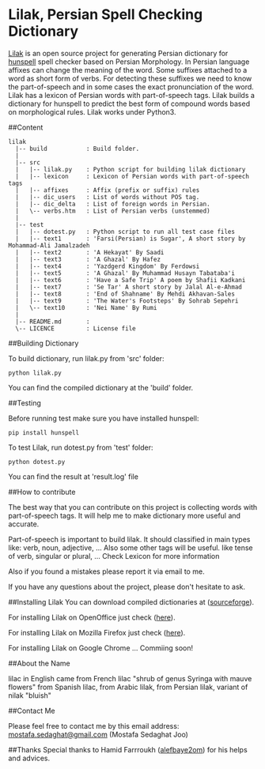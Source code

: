 # Lilak, Persian Spell Checking Dictionary

[Lilak](https://github.com/m-o-s-t-a-f-a/lilak) is an open source project for generating Persian dictionary for [hunspell](https://github.com/hunspell/hunspell) spell checker based on Persian Morphology. 
In Persian language affixes can change the meaning of the word. Some suffixes attached to a word as short form of verbs. For detecting these suffixes we need to know the part-of-speech and in some cases the exact pronunciation of the word.
Lilak has a lexicon of Persian words with part-of-speech tags. Lilak builds a dictionary for hunspell to predict the best form of compound words based on morphological rules.
Lilak works under Python3.

##Content 
```
lilak
  |-- build           : Build folder. 
  |
  |-- src
  |   |-- lilak.py    : Python script for building lilak dictionary
  |   |-- lexicon     : Lexicon of Persian words with part-of-speech tags
  |   |-- affixes     : Affix (prefix or suffix) rules
  |   |-- dic_users   : List of words without POS tag.
  |   |-- dic_delta   : List of foreign words in Persian.
  |   \-- verbs.htm   : List of Persian verbs (unstemmed)
  |
  |-- test
  |   |-- dotest.py   : Python script to run all test case files 
  |   |-- text1       : 'Farsi(Persian) is Sugar', A short story by Mohammad-Ali Jamalzadeh
  |   |-- text2       : 'A Hekayat' By Saadi 
  |   |-- text3       : 'A Ghazal' By Hafez 
  |   |-- text4       : 'Yazdgerd Kingdom' By Ferdowsi
  |   |-- text5       : 'A Ghazal' By Muhammad Husayn Tabataba'i 
  |   |-- text6       : 'Have a Safe Trip' A poem by Shafii Kadkani
  |   |-- text7       : 'Se Tar' A short story by Jalal Al-e-Ahmad
  |   |-- text8       : 'End of Shahname' By Mehdi Akhavan-Sales
  |   |-- text9       : 'The Water's Footsteps' By Sohrab Sepehri
  |   \-- text10      : 'Nei Name' By Rumi
  |
  |-- README.md       : 
  \-- LICENCE         : License file
```

##Building Dictionary

To build dictionary, run lilak.py from 'src' folder:
```
python lilak.py
```
You can find the compiled dictionary at the 'build' folder.

##Testing

Before running test make sure you have installed hunspell:
```
pip install hunspell
```
To test Lilak, run dotest.py from 'test' folder:
```
python dotest.py
```
You can find the result at 'result.log' file

##How to contribute

The best way that you can contribute on this project is collecting words with 
part-of-speech tags. It will help me to make dictionary more useful and accurate.

Part-of-speech is important to build lilak.
It should classified in main types like: verb, noun, adjective, ...
Also some other tags will be useful. like tense of verb, singular or plural, ...
Check Lexicon for more information

Also if you found a mistakes please report it via email to me.

If you have any questions about the project, please don't hesitate to ask.

##Installing Lilak
You can download compiled dictionaries at ([sourceforge](http://sourceforge.net/projects/lilak/)).

For installing Lilak on OpenOffice just check ([here](http://extensions.openoffice.org/en/project/persian-dictionary-apache-openoffice/)).

For installing Lilak on Mozilla Firefox just check ([here](https://addons.mozilla.org/en-US/firefox/addon/lilak-persian-dictionary/)).

For installing Lilak on Google Chrome ... Commiing soon!


##About the Name

lilac in English came from French lilac "shrub of genus Syringa with mauve flowers" 
from Spanish lilac, from Arabic lilak, from Persian lilak, variant of nilak "bluish"

##Contact Me

Please feel free to contact me by this email address:
mostafa.sedaghat@gmail.com (Mostafa Sedaghat Joo)

##Thanks
Special thanks to Hamid Farrroukh ([alefbaye2om](http://alefbaye2om.org/)) for his helps and advices. 
